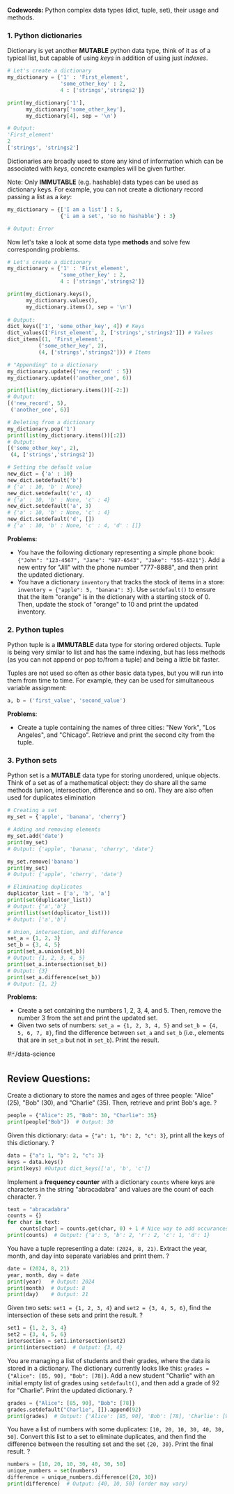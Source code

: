 **Codewords:** Python complex data types (dict, tuple, set), their usage and methods.

### **1. Python dictionaries**
Dictionary is yet another **MUTABLE** python data type, think of it as of a typical list, but capable of using *keys* in addition of using just *indexes*.

```python
# Let's create a dictionary
my_dictionary = {'1' : 'First_element',
				 'some_other_key' : 2,
				 4 : ['strings','strings2']}

print(my_dictionary['1'],
	  my_dictionary['some_other_key'],
	  my_dictionary[4], sep = '\n')

# Output: 
'First_element'
2
['strings', 'strings2']
```

Dictionaries are broadly used to store any kind of information which can be associated with *keys*, concrete examples will be given further. 

Note: Only **IMMUTABLE** (e.g. hashable) data types can be used as dictionary keys. For example, you can not create a dictionary record passing a list as a *key*:
```python
my_dictionary = {['I am a list'] : 5,
				 {'i am a set', 'so no hashable'} : 3}

# Output: Error
```

Now let's take a look at some data type **methods** and solve few corresponding problems.

```python
# Let's create a dictionary
my_dictionary = {'1' : 'First_element',
				 'some_other_key' : 2,
				 4 : ['strings','strings2']}

print(my_dictionary.keys(),
	  my_dictionary.values(),
	  my_dictionary.items(), sep = '\n')
	  
# Output: 
dict_keys(['1', 'some_other_key', 4]) # Keys
dict_values(['First_element', 2, ['strings','strings2']]) # Values
dict_items[(1, 'First_element', 
		  ('some_other_key', 2),
		  (4, ['strings','strings2'])) # Items

# "Appending" to a dictionary
my_dictionary.update({'new_record' : 5})
my_dictionary.update(('another_one', 6))

print(list(my_dictionary.items())[-2:])
# Output:
[('new_record', 5),
 ('another_one', 6)]

# Deleting from a dictionary
my_dictionary.pop('1')
print(list(my_dictionary.items())[:2])
# Output:
[('some_other_key', 2),
 (4, ['strings','strings2'])

# Setting the default value
new_dict = {'a' : 10}
new_dict.setdefault('b')
# {'a' : 10, 'b' : None}
new_dict.setdefault('c', 4)
# {'a' : 10, 'b' : None, 'c' : 4}
new_dict.setdefault('a', 3)
# {'a' : 10, 'b' : None, 'c' : 4}
new_dict.setdefault('d', [])
# {'a' : 10, 'b' : None, 'c' : 4, 'd' : []}

```

**Problems**:
- You have the following dictionary representing a simple phone book: `{"John": "123-4567", "Jane": "987-6543", "Jake": "555-4321"}`. Add a new entry for "Jill" with the phone number "777-8888", and then print the updated dictionary.
- You have a dictionary `inventory` that tracks the stock of items in a store: `inventory = {"apple": 5, "banana": 3}`. Use `setdefault()` to ensure that the item "orange" is in the dictionary with a starting stock of 0. Then, update the stock of "orange" to 10 and print the updated inventory.

### **2. Python tuples**
Python tuple is a **IMMUTABLE** data type for storing ordered objects. Tuple is being very similar to list and has the same indexing, but has less methods (as you can not append or pop to/from a tuple) and being a little bit faster.

Tuples are not used so often as other basic data types, but you will run into them from time to time. For example, they can be used for simultaneous variable assignment:
```python
a, b = ('first_value', 'second_value')
```

**Problems**:
- Create a tuple containing the names of three cities: "New York", "Los Angeles", and "Chicago". Retrieve and print the second city from the tuple.

### **3. Python sets**
Python set is a **MUTABLE** data type for storing unordered, unique objects. Think of a set as of a mathematical object: they do share all the same methods (union, intersection, difference and so on). They are also often used for duplicates elimination

```python
# Creating a set 
my_set = {'apple', 'banana', 'cherry'}

# Adding and removing elements 
my_set.add('date') 
print(my_set) 
# Output: {'apple', 'banana', 'cherry', 'date'}

my_set.remove('banana') 
print(my_set) 
# Output: {'apple', 'cherry', 'date'} 

# Eliminating duplicates
duplicator_list = ['a', 'b', 'a']
print(set(duplicator_list))
# Output: {'a','b'}
print(list(set(duplicator_list)))
# Output: ['a','b']

# Union, intersection, and difference 
set_a = {1, 2, 3} 
set_b = {3, 4, 5} 
print(set_a.union(set_b)) 
# Output: {1, 2, 3, 4, 5}
print(set_a.intersection(set_b)) 
# Output: {3} 
print(set_a.difference(set_b)) 
# Output: {1, 2}
```

**Problems**:
- Create a set containing the numbers 1, 2, 3, 4, and 5. Then, remove the number 3 from the set and print the updated set.
- Given two sets of numbers: `set_a = {1, 2, 3, 4, 5}` and `set_b = {4, 5, 6, 7, 8}`, find the difference between `set_a` and `set_b` (i.e., elements that are in `set_a` but not in `set_b`). Print the result.

#🃏/data-science
## Review Questions:
Create a dictionary to store the names and ages of three people: "Alice" (25), "Bob" (30), and "Charlie" (35). Then, retrieve and print Bob's age.
?
```python
people = {"Alice": 25, "Bob": 30, "Charlie": 35}
print(people["Bob"])  # Output: 30
```
<!--SR:!2025-10-30,249,330-->

Given this dictionary:  `data = {"a": 1, "b": 2, "c": 3}`, print all the keys of this dictionary.
?
```python
data = {"a": 1, "b": 2, "c": 3}
keys = data.keys()
print(keys) #Output dict_keys(['a', 'b', 'c'])
```
<!--SR:!2025-09-08,223,330-->

Implement a **frequency counter** with a dictionary `counts` where keys are characters in the string "abracadabra" and values are the count of each character.
?
```python
text = "abracadabra"
counts = {}
for char in text:
    counts[char] = counts.get(char, 0) + 1 # Nice way to add occurances in one line.
print(counts)  # Output: {'a': 5, 'b': 2, 'r': 2, 'c': 1, 'd': 1}
```
<!--SR:!2025-11-02,252,330-->

You have a tuple representing a date: `(2024, 8, 21)`. Extract the year, month, and day into separate variables and print them.
?
```python
date = (2024, 8, 21)
year, month, day = date
print(year)   # Output: 2024
print(month)  # Output: 8
print(day)    # Output: 21
```
<!--SR:!2025-02-25,68,310-->

Given two sets: `set1 = {1, 2, 3, 4}` and `set2 = {3, 4, 5, 6}`, find the intersection of these sets and print the result.
?
```python
set1 = {1, 2, 3, 4}
set2 = {3, 4, 5, 6}
intersection = set1.intersection(set2) 
print(intersection)  # Output: {3, 4}
```
<!--SR:!2025-02-28,69,310-->

You are managing a list of students and their grades, where the data is stored in a dictionary. The dictionary currently looks like this: `grades = {"Alice": [85, 90], "Bob": [78]}`. Add a new student "Charlie" with an initial empty list of grades using `setdefault()`, and then add a grade of 92 for "Charlie". Print the updated dictionary.
?
```python
grades = {"Alice": [85, 90], "Bob": [78]}
grades.setdefault("Charlie", []).append(92) 
print(grades)  # Output: {'Alice': [85, 90], 'Bob': [78], 'Charlie': [92]}
```
<!--SR:!2025-10-21,240,330-->

You have a list of numbers with some duplicates: `[10, 20, 10, 30, 40, 30, 50]`. Convert this list to a set to eliminate duplicates, and then find the difference between the resulting set and the set `{20, 30}`. Print the final result.
?
```python
numbers = [10, 20, 10, 30, 40, 30, 50]
unique_numbers = set(numbers)
difference = unique_numbers.difference({20, 30})  
print(difference)  # Output: {40, 10, 50} (order may vary)
```
<!--SR:!2025-09-01,219,330-->



